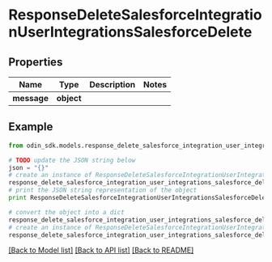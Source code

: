 # ResponseDeleteSalesforceIntegrationUserIntegrationsSalesforceDelete


## Properties

Name | Type | Description | Notes
------------ | ------------- | ------------- | -------------
**message** | **object** |  | 

## Example

```python
from odin_sdk.models.response_delete_salesforce_integration_user_integrations_salesforce_delete import ResponseDeleteSalesforceIntegrationUserIntegrationsSalesforceDelete

# TODO update the JSON string below
json = "{}"
# create an instance of ResponseDeleteSalesforceIntegrationUserIntegrationsSalesforceDelete from a JSON string
response_delete_salesforce_integration_user_integrations_salesforce_delete_instance = ResponseDeleteSalesforceIntegrationUserIntegrationsSalesforceDelete.from_json(json)
# print the JSON string representation of the object
print ResponseDeleteSalesforceIntegrationUserIntegrationsSalesforceDelete.to_json()

# convert the object into a dict
response_delete_salesforce_integration_user_integrations_salesforce_delete_dict = response_delete_salesforce_integration_user_integrations_salesforce_delete_instance.to_dict()
# create an instance of ResponseDeleteSalesforceIntegrationUserIntegrationsSalesforceDelete from a dict
response_delete_salesforce_integration_user_integrations_salesforce_delete_form_dict = response_delete_salesforce_integration_user_integrations_salesforce_delete.from_dict(response_delete_salesforce_integration_user_integrations_salesforce_delete_dict)
```
[[Back to Model list]](../README.md#documentation-for-models) [[Back to API list]](../README.md#documentation-for-api-endpoints) [[Back to README]](../README.md)


